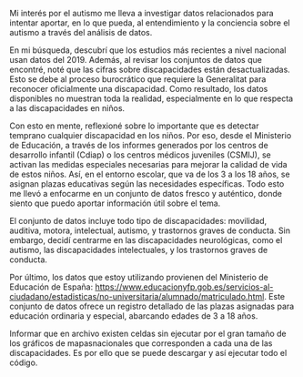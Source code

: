 Mi interés por el autismo me lleva a investigar datos relacionados para intentar aportar, en lo que pueda, al entendimiento y la conciencia sobre el autismo a través del análisis de datos.

En mi búsqueda, descubrí que los estudios más recientes a nivel nacional usan datos del 2019. Además, al revisar los conjuntos de datos que encontré, noté que las cifras sobre discapacidades están desactualizadas. Esto se debe al proceso burocrático que requiere la Generalitat para reconocer oficialmente una discapacidad. Como resultado, los datos disponibles no muestran toda la realidad, especialmente en lo que respecta a las discapacidades en niños.

Con esto en mente, reflexioné sobre lo importante que es detectar temprano cualquier discapacidad en los niños. Por eso, desde el Ministerio de Educación, a través de los informes generados por los centros de desarrollo infantil (Cdiap) o los centros médicos juveniles (CSMIJ), se activan las medidas especiales necesarias para mejorar la calidad de vida de estos niños. Así, en el entorno escolar, que va de los 3 a los 18 años, se asignan plazas educativas según las necesidades específicas. Todo esto me llevó a enfocarme en un conjunto de datos fresco y auténtico, donde siento que puedo aportar información útil sobre el tema.

El conjunto de datos incluye todo tipo de discapacidades: movilidad, auditiva, motora, intelectual, autismo, y trastornos graves de conducta. Sin embargo, decidí centrarme en las discapacidades neurológicas, como el autismo, las discapacidades intelectuales, y los trastornos graves de conducta.

Por último, los datos que estoy utilizando provienen del Ministerio de Educación de España: https://www.educacionyfp.gob.es/servicios-al-ciudadano/estadisticas/no-universitaria/alumnado/matriculado.html. Este conjunto de datos ofrece un registro detallado de las plazas asignadas para educación ordinaria y especial, abarcando edades de 3 a 18 años.

Informar que en archivo existen celdas sin ejecutar por el gran tamaño de los gráficos de mapasnacionales que corresponden a cada una de las discapacidades. Es por ello que se puede descargar y así ejecutar todo el código. 
